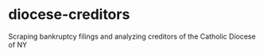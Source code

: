 # diocese-creditors
Scraping bankruptcy filings and analyzing creditors of the Catholic Diocese of NY 
